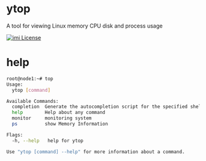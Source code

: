 # ytop
A tool for viewing Linux memory CPU disk and process usage

[![imi License](https://img.shields.io/badge/license-AGPLv3-brightgreen.svg)](https://github.com/xuejiazhi/ytop/blob/main/LICENSE)

# help
```bash
root@node1:~# top
Usage:
  ytop [command]

Available Commands:
  completion  Generate the autocompletion script for the specified shell
  help        Help about any command
  monitor     monitoring system
  ps          show Memory Information

Flags:
  -h, --help   help for ytop

Use "ytop [command] --help" for more information about a command.
```
